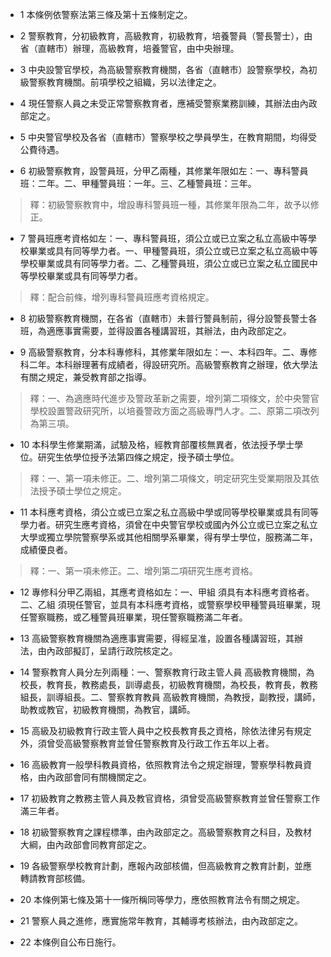 * 1 本條例依警察法第三條及第十五條制定之。

* 2 警察教育，分初級教育，高級教育，初級教育，培養警員（警長警士），由省（直轄市）辦理，高級教育，培養警官，由中央辦理。

* 3 中央設警官學校，為高級警察教育機關，各省（直轄市）設警察學校，為初級警察教育機關。前項學校之組織，另以法律定之。

* 4 現任警察人員之未受正常警察教育者，應補受警察業務訓練，其辦法由內政部定之。

* 5 中央警官學校及各省（直轄市）警察學校之學員學生，在教育期間，均得受公費待遇。

* 6 初級警察教育，設警員班，分甲乙兩種，其修業年限如左：一、專科警員班：二年。二、甲種警員班：一年。三、乙種警員班：三年。

> 釋：初級警察教育中，增設專科警員班一種，其修業年限為二年，故予以修正。

* 7 警員班應考資格如左：一、專科警員班，須公立或已立案之私立高級中等學校畢業或具有同等學力者。一、甲種警員班，須公立或已立案之私立高級中等學校畢業或具有同等學力者。二、乙種警員班，須公立或已立案之私立國民中等學校畢業或具有同等學力者。

> 釋：配合前條，增列專科警員班應考資格規定。

* 8 初級警察教育機關，在各省（直轄市）未普行警員制前，得分設警長警士各班，為適應事實需要，並得設置各種講習班，其辦法，由內政部定之。

* 9 高級警察教育，分本科專修科，其修業年限如左：一、本科四年。二、專修科二年。本科辦理著有成績者，得設研究所。高級警察教育之辦理，依大學法有關之規定，兼受教育部之指導。

> 釋：一、為適應時代進步及警政革新之需要，增列第二項條文，於中央警官學校設置警政研究所，以培養警政方面之高級專門人才。二、原第二項改列為第三項。

* 10 本科學生修業期滿，試驗及格，經教育部覆核無異者，依法授予學士學位。研究生依學位授予法第四條之規定，授予碩士學位。

> 釋：一、第一項未修正。二、增列第二項條文，明定研究生受業期限及其依法授予碩士學位之規定。

* 11 本科應考資格，須公立或已立案之私立高級中學或同等學校畢業或具有同等學力者。研究生應考資格，須曾在中央警官學校或國內外公立或已立案之私立大學或獨立學院警察學系或其他相關學系畢業，得有學士學位，服務滿二年，成績優良者。

> 釋：一、第一項未修正。二、增列第二項研究生應考資格。

* 12 專修科分甲乙兩組，其應考資格如左：一、甲組 須具有本科應考資格者。二、乙組 須現任警官，並具有本科應考資格，或警察學校甲種警員班畢業，現任警察職務，或乙種警員班畢業，現任警察職務滿二年者。

* 13 高級警察教育機關為適應事實需要，得經呈准，設置各種講習班，其辦法，由內政部擬訂，呈請行政院核定之。

* 14 警察教育人員分左列兩種：一、警察教育行政主管人員 高級教育機關，為校長，教育長，教務處長，訓導處長，初級教育機關，為校長，教育長，教務組長，訓導組長。二、警察教育教員 高級教育機關，為教授，副教授，講師，助教或教官，初級教育機關，為教官，講師。

* 15 高級及初級教育行政主管人員中之校長教育長之資格，除依法律另有規定外，須曾受高級警察教育並曾任警察教育及行政工作五年以上者。

* 16 高級教育一般學科教員資格，依照教育法令之規定辦理，警察學科教員資格，由內政部會同有關機關定之。

* 17 初級教育之教務主管人員及教官資格，須曾受高級警察教育並曾任警察工作滿三年者。

* 18 初級警察教育之課程標準，由內政部定之。高級警察教育之科目，及教材大綱，由內政部會同教育部定之。

* 19 各級警察學校教育計劃，應報內政部核備，但高級教育之教育計劃，並應轉請教育部核備。

* 20 本條例第七條及第十一條所稱同等學力，應依照教育法令有關之規定。

* 21 警察人員之進修，應實施常年教育，其輔導考核辦法，由內政部定之。

* 22 本條例自公布日施行。

